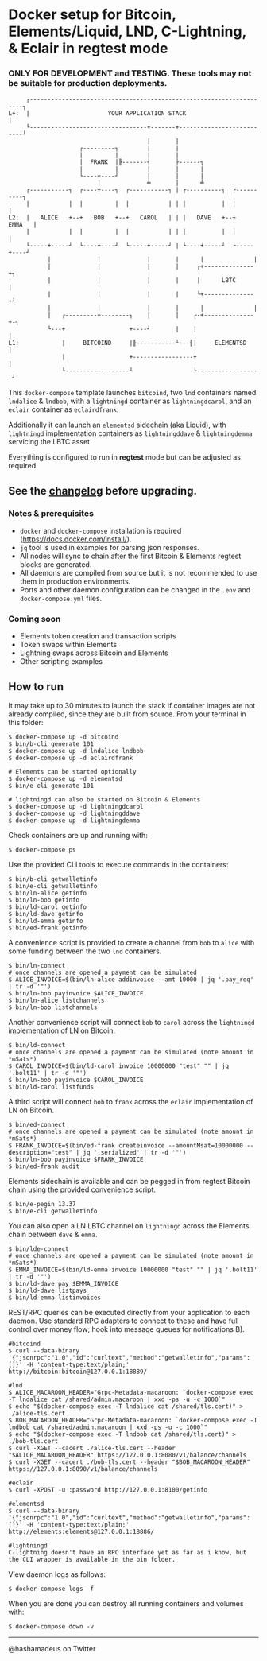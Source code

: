 # Docker setup for Bitcoin, Elements/Liquid, LND, C-Lightning, & Eclair in regtest mode

### ONLY FOR DEVELOPMENT and TESTING. These tools may not be suitable for production deployments.


```
     ┌--------------------------------------------------------------------┐
L+:  |                      YOUR APPLICATION STACK                        |
     └---------------------------------+-------+--------------------------┘
                                       |       |
                    ┌---------┐        |       |
                    |         |        |       |
                    |  FRANK  |╟-------┤       ├------┐
                    |         |        |       |      |
                    └----+----┘        |       |      |
                         |             ╧       |      ╧
     ┌-----------┐  ┌----+----┐  ┌-----------┐ | ┌----------┐  ┌----------┐
     |           |  |         |  |           | | |          |  |          |
L2:  |   ALICE   +--+   BOB   +--+   CAROL   | | |   DAVE   +--+   EMMA   |
     |           |  |         |  |           | | |          |  |          |
     └-----+-----┘  └----+----┘  └-----+-----┘ | └----+-----┘  └-----+----┘
           |             |             |       |      |              |
           |             |             |       |     ┌+--------------+┐
           |             |             |       |     |      LBTC      |
           |             |             |       |     └+--------------+┘
           |             |             |       |      |              |
           |   ┌---------+--------┐    |       |    ┌-+--------------+-┐
           └---+                  +----┘       |    |                  |
L1:            |     BITCOIND     |╟-----------┴---╢|     ELEMENTSD    |
               |                  +-----------------+                  |
               └------------------┘                 └------------------┘
```

This `docker-compose` template launches `bitcoind`, two `lnd` containers named `lndalice` & `lndbob`, with a `lightningd` container as `lightningdcarol`, and an `eclair` container as `eclairdfrank`.

Additionally it can launch an `elementsd` sidechain (aka Liquid), with `lightningd` implementation containers as `lightningddave` & `lightningdemma` servicing the LBTC asset.

Everything is configured to run in **regtest** mode but can be adjusted as required.

## See the [changelog](CHANGELOG.md) before upgrading.

### Notes & prerequisites
 - `docker` and `docker-compose` installation is required (https://docs.docker.com/install/).
 - `jq` tool is used in examples for parsing json responses.
 - All nodes will sync to chain after the first Bitcoin & Elements regtest blocks are generated.
 - All daemons are compiled from source but it is not recommended to use them in production environments.
 - Ports and other daemon configuration can be changed in the `.env` and `docker-compose.yml` files.

### Coming soon
 - Elements token creation and transaction scripts
 - Token swaps within Elements
 - Lightning swaps across Bitcoin and Elements
 - Other scripting examples

## How to run
It may take up to 30 minutes to launch the stack if container images are not already compiled, since they are built from source. From your terminal in this folder:

```
$ docker-compose up -d bitcoind
$ bin/b-cli generate 101
$ docker-compose up -d lndalice lndbob
$ docker-compose up -d eclairdfrank

# Elements can be started optionally
$ docker-compose up -d elementsd
$ bin/e-cli generate 101

# lightningd can also be started on Bitcoin & Elements
$ docker-compose up -d lightningdcarol
$ docker-compose up -d lightningddave
$ docker-compose up -d lightningdemma
```

Check containers are up and running with:
```
$ docker-compose ps
```

Use the provided CLI tools to execute commands in the containers:
```
$ bin/b-cli getwalletinfo
$ bin/e-cli getwalletinfo
$ bin/ln-alice getinfo
$ bin/ln-bob getinfo
$ bin/ld-carol getinfo
$ bin/ld-dave getinfo
$ bin/ld-emma getinfo
$ bin/ed-frank getinfo
```

A convenience script is provided to create a channel from `bob` to `alice` with some funding between the two `lnd` containers.
```
$ bin/ln-connect
# once channels are opened a payment can be simulated
$ ALICE_INVOICE=$(bin/ln-alice addinvoice --amt 10000 | jq '.pay_req' | tr -d '"')
$ bin/ln-bob payinvoice $ALICE_INVOICE
$ bin/ln-alice listchannels
$ bin/ln-bob listchannels
```

Another convenience script will connect `bob` to `carol` across the `lightningd` implementation of LN on Bitcoin.
```
$ bin/ld-connect
# once channels are opened a payment can be simulated (note amount in *mSats*)
$ CAROL_INVOICE=$(bin/ld-carol invoice 10000000 "test" "" | jq '.bolt11' | tr -d '"')
$ bin/ln-bob payinvoice $CAROL_INVOICE
$ bin/ld-carol listfunds
```

A third script will connect `bob` to `frank` across the `eclair` implementation of LN on Bitcoin.
```
$ bin/ed-connect
# once channels are opened a payment can be simulated (note amount in *mSats*)
$ FRANK_INVOICE=$(bin/ed-frank createinvoice --amountMsat=10000000 --description="test" | jq '.serialized' | tr -d '"')
$ bin/ln-bob payinvoice $FRANK_INVOICE
$ bin/ed-frank audit
```

Elements sidechain is available and can be pegged in from regtest Bitcoin chain using the provided convenience script.
```
$ bin/e-pegin 13.37
$ bin/e-cli getwalletinfo
```

You can also open a LN LBTC channel on `lightningd` across the Elements chain between `dave` & `emma`.
```
$ bin/lde-connect
# once channels are opened a payment can be simulated (note amount in *mSats*)
$ EMMA_INVOICE=$(bin/ld-emma invoice 10000000 "test" "" | jq '.bolt11' | tr -d '"')
$ bin/ld-dave pay $EMMA_INVOICE
$ bin/ld-dave listpays
$ bin/ld-emma listinvoices
```

REST/RPC queries can be executed directly from your application to each daemon. Use standard RPC adapters to connect to these and have full control over money flow; hook into message queues for notifications B).
```
#bitcoind
$ curl --data-binary '{"jsonrpc":"1.0","id":"curltext","method":"getwalletinfo","params":[]}' -H 'content-type:text/plain;' http://bitcoin:bitcoin@127.0.0.1:18889/

#lnd
$ ALICE_MACAROON_HEADER="Grpc-Metadata-macaroon: `docker-compose exec -T lndalice cat /shared/admin.macaroon | xxd -ps -u -c 1000`"
$ echo "$(docker-compose exec -T lndalice cat /shared/tls.cert)" > ./alice-tls.cert
$ BOB_MACAROON_HEADER="Grpc-Metadata-macaroon: `docker-compose exec -T lndbob cat /shared/admin.macaroon | xxd -ps -u -c 1000`"
$ echo "$(docker-compose exec -T lndbob cat /shared/tls.cert)" > ./bob-tls.cert
$ curl -XGET --cacert ./alice-tls.cert --header "$ALICE_MACAROON_HEADER" https://127.0.0.1:8080/v1/balance/channels
$ curl -XGET --cacert ./bob-tls.cert --header "$BOB_MACAROON_HEADER" https://127.0.0.1:8090/v1/balance/channels

#eclair
$ curl -XPOST -u :password http://127.0.0.1:8100/getinfo

#elementsd
$ curl --data-binary '{"jsonrpc":"1.0","id":"curltext","method":"getwalletinfo","params":[]}' -H 'content-type:text/plain;' http://elements:elements@127.0.0.1:18886/

#lightningd
C-lightning doesn't have an RPC interface yet as far as i know, but the CLI wrapper is available in the bin folder.
```

View daemon logs as follows:
```
$ docker-compose logs -f
```

When you are done you can destroy all running containers and volumes with:
```
$ docker-compose down -v
```

---
@hashamadeus on Twitter
